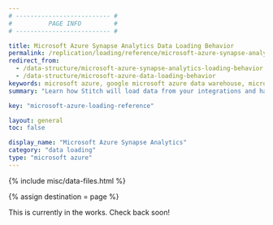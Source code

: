 ```yaml
---
# -------------------------- #
#          PAGE INFO         #
# -------------------------- #

title: Microsoft Azure Synapse Analytics Data Loading Behavior
permalink: /replication/loading/reference/microsoft-azure-synapse-analytics
redirect_from: 
  - /data-structure/microsoft-azure-synapse-analytics-loading-behavior
  - /data-structure/microsoft-azure-data-loading-behavior
keywords: microsoft azure, google microsoft azure data warehouse, microsoft azure data warehouse, microsoft azure etl, etl to microsoft azure
summary: "Learn how Stitch will load data from your integrations and handle various scenarios into a Microsoft Azure Synapse Analytics destination."

key: "microsoft-azure-loading-reference"

layout: general
toc: false

display_name: "Microsoft Azure Synapse Analytics"
category: "data loading"
type: "microsoft azure"
---
```

{% include misc/data-files.html %}

{% assign destination = page %}

This is currently in the works. Check back soon!